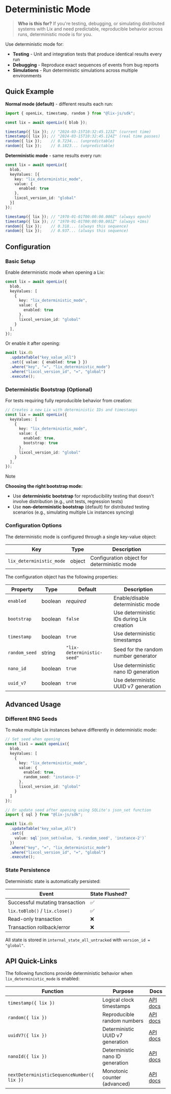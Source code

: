 # Deterministic Mode

> **Who is this for?** If you're testing, debugging, or simulating distributed systems with Lix and need predictable, reproducible behavior across runs, deterministic mode is for you.

Use deterministic mode for:

- **Testing** - Unit and integration tests that produce identical results every run
- **Debugging** - Reproduce exact sequences of events from bug reports
- **Simulations** - Run deterministic simulations across multiple environments

## Quick Example

**Normal mode (default)** - different results each run:
```ts
import { openLix, timestamp, random } from "@lix-js/sdk";

const lix = await openLix({ blob });

timestamp({ lix }); // "2024-03-15T10:32:45.123Z" (current time)
timestamp({ lix }); // "2024-03-15T10:32:45.124Z" (real time passes)
random({ lix });    // 0.7234... (unpredictable)
random({ lix });    // 0.1823... (unpredictable)
```

**Deterministic mode** - same results every run:

```ts
const lix = await openLix({ 
  blob,
  keyValues: [{
    key: "lix_deterministic_mode",
    value: {
      enabled: true
    },
    lixcol_version_id: "global"
  }]
});

timestamp({ lix }); // "1970-01-01T00:00:00.000Z" (always epoch)
timestamp({ lix }); // "1970-01-01T00:00:00.001Z" (always +1ms)
random({ lix });    // 0.318... (always this sequence)
random({ lix });    // 0.937... (always this sequence)
```

## Configuration

### Basic Setup

Enable deterministic mode when opening a Lix:

```ts
const lix = await openLix({
  blob,
  keyValues: [
    {
      key: "lix_deterministic_mode",
      value: {
        enabled: true
      },
      lixcol_version_id: "global"
    }
  ],
});
```

Or enable it after opening:

```ts
await lix.db
  .updateTable("key_value_all")
  .set({ value: { enabled: true } })
  .where("key", "=", "lix_deterministic_mode")
  .where("lixcol_version_id", "=", "global")
  .execute();
```

### Deterministic Bootstrap (Optional)

For tests requiring fully reproducible behavior from creation:

```ts
// Creates a new Lix with deterministic IDs and timestamps
const lix = await openLix({
  keyValues: [
    {
      key: "lix_deterministic_mode",
      value: {
        enabled: true,
        bootstrap: true
      },
      lixcol_version_id: "global"
    }
  ],
});
```

> [!NOTE]
> **Choosing the right bootstrap mode:**
> - Use **deterministic bootstrap** for reproducibility testing that doesn't involve distribution (e.g., unit tests, regression tests)
> - Use **non-deterministic bootstrap** (default) for distributed testing scenarios (e.g., simulating multiple Lix instances syncing)

### Configuration Options

The deterministic mode is configured through a single key-value object:

| Key | Type | Description |
| --- | ---- | ----------- |
| `lix_deterministic_mode` | object | Configuration object for deterministic mode |

The configuration object has the following properties:

| Property | Type | Default | Description |
| -------- | ---- | ------- | ----------- |
| `enabled` | boolean | *required* | Enable/disable deterministic mode |
| `bootstrap` | boolean | `false` | Use deterministic IDs during Lix creation |
| `timestamp` | boolean | `true` | Use deterministic timestamps |
| `random_seed` | string | `"lix-deterministic-seed"` | Seed for the random number generator |
| `nano_id` | boolean | `true` | Use deterministic nano ID generation |
| `uuid_v7` | boolean | `true` | Use deterministic UUID v7 generation |

## Advanced Usage

### Different RNG Seeds

To make multiple Lix instances behave differently in deterministic mode:

```ts
// Set seed when opening
const lix1 = await openLix({
  blob,
  keyValues: [
    {
      key: "lix_deterministic_mode",
      value: {
        enabled: true,
        random_seed: "instance-1"
      },
      lixcol_version_id: "global"
    }
  ]
});

// Or update seed after opening using SQLite's json_set function
import { sql } from "@lix-js/sdk";

await lix.db
  .updateTable("key_value_all")
  .set({ 
    value: sql`json_set(value, '$.random_seed', 'instance-2')`
  })
  .where("key", "=", "lix_deterministic_mode")
  .where("lixcol_version_id", "=", "global")
  .execute();
```

### State Persistence

Deterministic state is automatically persisted:

| Event | State Flushed? |
| ----- | -------------- |
| Successful mutating transaction | ✅ |
| `lix.toBlob()` / `lix.close()` | ✅ |
| Read-only transaction | ❌ |
| Transaction rollback/error | ❌ |

All state is stored in `internal_state_all_untracked` with `version_id = "global"`.

## API Quick-Links

The following functions provide deterministic behavior when `lix_deterministic_mode` is enabled:

| Function | Purpose | Docs |
| -------- | ------- | ---- |
| `timestamp({ lix })` | Logical clock timestamps | [API docs](/api/functions/timestamp) |
| `random({ lix })` | Reproducible random numbers | [API docs](/api/functions/random) |
| `uuidV7({ lix })` | Deterministic UUID v7 generation | [API docs](/api/functions/uuidV7) |
| `nanoId({ lix })` | Deterministic nano ID generation | [API docs](/api/functions/nanoId) |
| `nextDeterministicSequenceNumber({ lix })` | Monotonic counter (advanced) | [API docs](/api/functions/nextDeterministicSequenceNumber) |